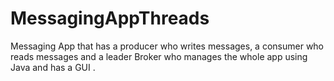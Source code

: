 # MessagingAppThreads
Messaging App that has a producer who writes messages, a consumer who reads messages and a leader Broker who manages the whole app using Java and has a GUI .

